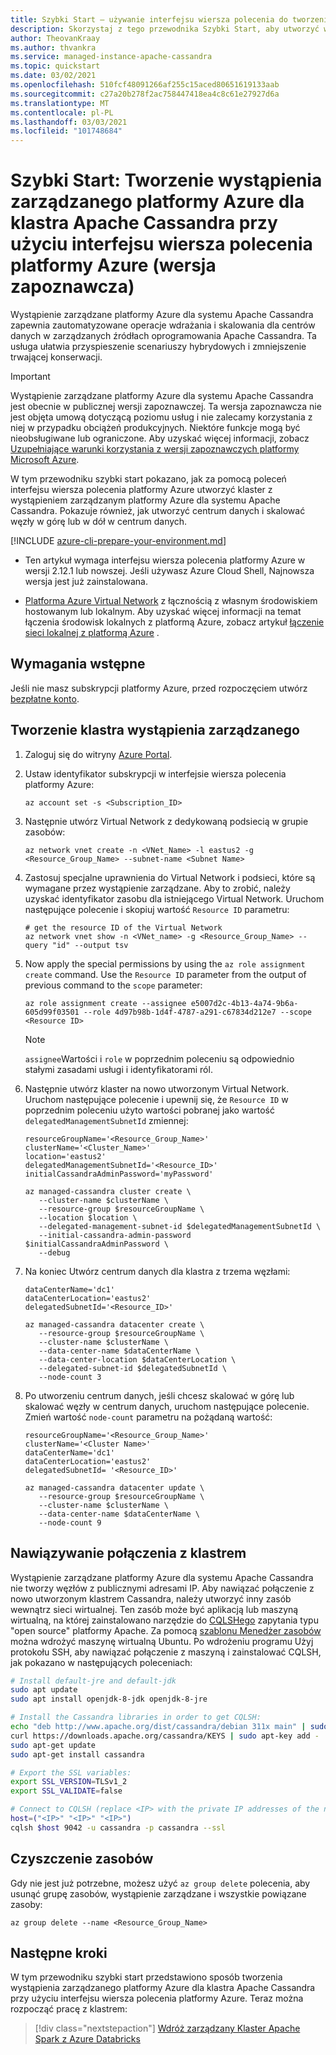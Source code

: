 ```yaml
---
title: Szybki Start — używanie interfejsu wiersza polecenia do tworzenia wystąpienia zarządzanego platformy Azure dla klastra Apache Cassandra
description: Skorzystaj z tego przewodnika Szybki Start, aby utworzyć wystąpienie zarządzane platformy Azure dla klastra Apache Cassandra przy użyciu interfejsu wiersza polecenia platformy Azure.
author: TheovanKraay
ms.author: thvankra
ms.service: managed-instance-apache-cassandra
ms.topic: quickstart
ms.date: 03/02/2021
ms.openlocfilehash: 510fcf48091266af255c15aced80651619133aab
ms.sourcegitcommit: c27a20b278f2ac758447418ea4c8c61e27927d6a
ms.translationtype: MT
ms.contentlocale: pl-PL
ms.lasthandoff: 03/03/2021
ms.locfileid: "101748684"
---
```

# <a name="quickstart-create-an-azure-managed-instance-for-apache-cassandra-cluster-using-azure-cli-preview"></a>Szybki Start: Tworzenie wystąpienia zarządzanego platformy Azure dla klastra Apache Cassandra przy użyciu interfejsu wiersza polecenia platformy Azure (wersja zapoznawcza)

Wystąpienie zarządzane platformy Azure dla systemu Apache Cassandra zapewnia zautomatyzowane operacje wdrażania i skalowania dla centrów danych w zarządzanych źródłach oprogramowania Apache Cassandra. Ta usługa ułatwia przyspieszenie scenariuszy hybrydowych i zmniejszenie trwającej konserwacji.

> [!IMPORTANT]
> Wystąpienie zarządzane platformy Azure dla systemu Apache Cassandra jest obecnie w publicznej wersji zapoznawczej.
> Ta wersja zapoznawcza nie jest objęta umową dotyczącą poziomu usług i nie zalecamy korzystania z niej w przypadku obciążeń produkcyjnych. Niektóre funkcje mogą być nieobsługiwane lub ograniczone.
> Aby uzyskać więcej informacji, zobacz [Uzupełniające warunki korzystania z wersji zapoznawczych platformy Microsoft Azure](https://azure.microsoft.com/support/legal/preview-supplemental-terms/).

W tym przewodniku szybki start pokazano, jak za pomocą poleceń interfejsu wiersza polecenia platformy Azure utworzyć klaster z wystąpieniem zarządzanym platformy Azure dla systemu Apache Cassandra. Pokazuje również, jak utworzyć centrum danych i skalować węzły w górę lub w dół w centrum danych.

[!INCLUDE [azure-cli-prepare-your-environment.md](../../includes/azure-cli-prepare-your-environment.md)]

* Ten artykuł wymaga interfejsu wiersza polecenia platformy Azure w wersji 2.12.1 lub nowszej. Jeśli używasz Azure Cloud Shell, Najnowsza wersja jest już zainstalowana.

* [Platforma Azure Virtual Network](../virtual-network/virtual-networks-overview.md) z łącznością z własnym środowiskiem hostowanym lub lokalnym. Aby uzyskać więcej informacji na temat łączenia środowisk lokalnych z platformą Azure, zobacz artykuł [łączenie sieci lokalnej z platformą Azure](https://docs.microsoft.com/azure/architecture/reference-architectures/hybrid-networking/) .

## <a name="prerequisites"></a>Wymagania wstępne

Jeśli nie masz subskrypcji platformy Azure, przed rozpoczęciem utwórz [bezpłatne konto](https://azure.microsoft.com/free/?WT.mc_id=A261C142F).

## <a name="create-a-managed-instance-cluster"></a><a id="create-cluster"></a>Tworzenie klastra wystąpienia zarządzanego

1. Zaloguj się do witryny [Azure Portal](https://portal.azure.com/).

1. Ustaw identyfikator subskrypcji w interfejsie wiersza polecenia platformy Azure:

   ```azurecli-interactive
   az account set -s <Subscription_ID>
   ```

1. Następnie utwórz Virtual Network z dedykowaną podsiecią w grupie zasobów:

   ```azurecli-interactive
   az network vnet create -n <VNet_Name> -l eastus2 -g <Resource_Group_Name> --subnet-name <Subnet Name>
   ```

1. Zastosuj specjalne uprawnienia do Virtual Network i podsieci, które są wymagane przez wystąpienie zarządzane. Aby to zrobić, należy uzyskać identyfikator zasobu dla istniejącego Virtual Network. Uruchom następujące polecenie i skopiuj wartość `Resource ID` parametru:

   ```azurecli-interactive
   # get the resource ID of the Virtual Network
   az network vnet show -n <VNet_name> -g <Resource_Group_Name> --query "id" --output tsv

1. Now apply the special permissions by using the `az role assignment create` command. Use the `Resource ID` parameter from the output of previous command to the `scope` parameter:

   ```azurecli-interactive
   az role assignment create --assignee e5007d2c-4b13-4a74-9b6a-605d99f03501 --role 4d97b98b-1d4f-4787-a291-c67834d212e7 --scope <Resource ID>
   ```

   > [!NOTE]
   > `assignee`Wartości i `role` w poprzednim poleceniu są odpowiednio stałymi zasadami usługi i identyfikatorami ról.

1. Następnie utwórz klaster na nowo utworzonym Virtual Network. Uruchom następujące polecenie i upewnij się, że `Resource ID` w poprzednim poleceniu użyto wartości pobranej jako wartość `delegatedManagementSubnetId` zmiennej:

   ```azurecli-interactive
   resourceGroupName='<Resource_Group_Name>'
   clusterName='<Cluster_Name>'
   location='eastus2'
   delegatedManagementSubnetId='<Resource_ID>'
   initialCassandraAdminPassword='myPassword'
    
   az managed-cassandra cluster create \
      --cluster-name $clusterName \
      --resource-group $resourceGroupName \
      --location $location \
      --delegated-management-subnet-id $delegatedManagementSubnetId \
      --initial-cassandra-admin-password $initialCassandraAdminPassword \
      --debug
   ```

1. Na koniec Utwórz centrum danych dla klastra z trzema węzłami:

   ```azurecli-interactive
   dataCenterName='dc1'
   dataCenterLocation='eastus2'
   delegatedSubnetId='<Resource_ID>'
    
   az managed-cassandra datacenter create \
      --resource-group $resourceGroupName \
      --cluster-name $clusterName \
      --data-center-name $dataCenterName \
      --data-center-location $dataCenterLocation \
      --delegated-subnet-id $delegatedSubnetId \
      --node-count 3 
   ```

1. Po utworzeniu centrum danych, jeśli chcesz skalować w górę lub skalować węzły w centrum danych, uruchom następujące polecenie. Zmień wartość `node-count` parametru na pożądaną wartość:

   ```azurecli-interactive
   resourceGroupName='<Resource_Group_Name>'
   clusterName='<Cluster Name>'
   dataCenterName='dc1'
   dataCenterLocation='eastus2'
   delegatedSubnetId= '<Resource_ID>'
    
   az managed-cassandra datacenter update \
      --resource-group $resourceGroupName \
      --cluster-name $clusterName \
      --data-center-name $dataCenterName \
      --node-count 9 
   ```

## <a name="connect-to-your-cluster"></a>Nawiązywanie połączenia z klastrem

Wystąpienie zarządzane platformy Azure dla systemu Apache Cassandra nie tworzy węzłów z publicznymi adresami IP. Aby nawiązać połączenie z nowo utworzonym klastrem Cassandra, należy utworzyć inny zasób wewnątrz sieci wirtualnej. Ten zasób może być aplikacją lub maszyną wirtualną, na której zainstalowano narzędzie do [CQLSHego](https://cassandra.apache.org/doc/latest/tools/cqlsh.html) zapytania typu "open source" platformy Apache. Za pomocą [szablonu Menedżer zasobów](https://azure.microsoft.com/resources/templates/101-vm-simple-linux/) można wdrożyć maszynę wirtualną Ubuntu. Po wdrożeniu programu Użyj protokołu SSH, aby nawiązać połączenie z maszyną i zainstalować CQLSH, jak pokazano w następujących poleceniach:

```bash
# Install default-jre and default-jdk
sudo apt update
sudo apt install openjdk-8-jdk openjdk-8-jre

# Install the Cassandra libraries in order to get CQLSH:
echo "deb http://www.apache.org/dist/cassandra/debian 311x main" | sudo tee -a /etc/apt/sources.list.d/cassandra.sources.list
curl https://downloads.apache.org/cassandra/KEYS | sudo apt-key add -
sudo apt-get update
sudo apt-get install cassandra

# Export the SSL variables:
export SSL_VERSION=TLSv1_2
export SSL_VALIDATE=false

# Connect to CQLSH (replace <IP> with the private IP addresses of the nodes in your Datacenter):
host=("<IP>" "<IP>" "<IP>")
cqlsh $host 9042 -u cassandra -p cassandra --ssl
```

## <a name="clean-up-resources"></a>Czyszczenie zasobów

Gdy nie jest już potrzebne, możesz użyć `az group delete` polecenia, aby usunąć grupę zasobów, wystąpienie zarządzane i wszystkie powiązane zasoby:

```azurecli-interactive
az group delete --name <Resource_Group_Name>
```

## <a name="next-steps"></a>Następne kroki

W tym przewodniku szybki start przedstawiono sposób tworzenia wystąpienia zarządzanego platformy Azure dla klastra Apache Cassandra przy użyciu interfejsu wiersza polecenia platformy Azure. Teraz można rozpocząć pracę z klastrem:

> [!div class="nextstepaction"]
> [Wdróż zarządzany Klaster Apache Spark z Azure Databricks](deploy-cluster-databricks.md)
